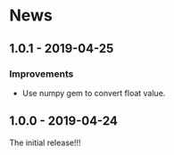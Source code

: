 # News

## 1.0.1 - 2019-04-25

### Improvements

  * Use numpy gem to convert float value.

## 1.0.0 - 2019-04-24

The initial release!!!
